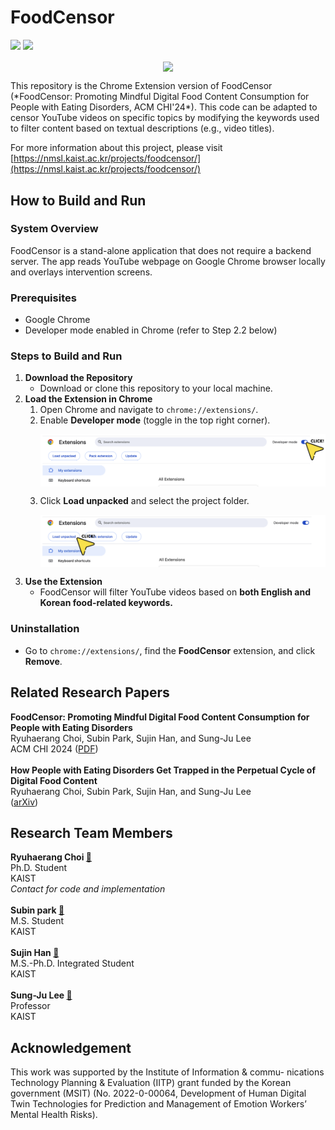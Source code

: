 # FoodCensor

<img src="https://img.shields.io/badge/platform-chrome-green"/> <img src="https://img.shields.io/badge/language-javascript-yellow"/>

<p align="center">
    <img src="assets/FoodCensor_Chrome.png", align="center"/>
</p>
This repository is the Chrome Extension version of FoodCensor (*FoodCensor: Promoting Mindful Digital Food Content Consumption for People with Eating Disorders, ACM CHI'24*). This code can be adapted to censor YouTube videos on specific topics by modifying the keywords used to filter content based on textual descriptions (e.g., video titles). 

For more information about this project, please visit [https://nmsl.kaist.ac.kr/projects/foodcensor/](https://nmsl.kaist.ac.kr/projects/foodcensor/)

How to Build and Run
---------------------
### System Overview
FoodCensor is a stand-alone application that does not require a backend server. The app reads YouTube webpage on Google Chrome browser locally and overlays intervention screens.

### Prerequisites
- Google Chrome
- Developer mode enabled in Chrome (refer to Step 2.2 below)

### Steps to Build and Run

1. **Download the Repository**  
   - Download or clone this repository to your local machine.
2. **Load the Extension in Chrome**
   1. Open Chrome and navigate to `chrome://extensions/`.
   2. Enable **Developer mode** (toggle in the top right corner).  
      <p align="center">
          <img src="assets/step2-2.png", align="center"/>
      </p>
   4. Click **Load unpacked** and select the project folder.
      <p align="center">
          <img src="assets/step2-3.png", align="center"/>
      </p>
3. **Use the Extension**
   - FoodCensor will filter YouTube videos based on **both English and Korean food-related keywords.**

### Uninstallation
- Go to `chrome://extensions/`, find the **FoodCensor** extension, and click **Remove**.  

Related Research Papers
-----------------------
**FoodCensor: Promoting Mindful Digital Food Content Consumption for People with Eating Disorders**\
Ryuhaerang Choi, Subin Park, Sujin Han, and Sung-Ju Lee\
ACM CHI 2024 ([PDF](https://drive.google.com/file/d/1FwvhBpj6P_zRGltLUFfIUL3TAm9pPV9U/view))\
\
**How People with Eating Disorders Get Trapped in the Perpetual Cycle of Digital Food Content**\
Ryuhaerang Choi, Subin Park, Sujin Han, and Sung-Ju Lee\
([arXiv](https://arxiv.org/abs/2311.05920))

Research Team Members
---------------------
**Ryuhaerang Choi [:link:](https://ryuhaerang.github.io/ryuhaerangchoi/)**\
Ph.D. Student\
KAIST\
*Contact for code and implementation*\
\
**Subin park [:link:](https://bit.ly/subinp)**\
M.S. Student\
KAIST\
\
**Sujin Han [:link:](https://vilotgit.github.io)**\
M.S.-Ph.D. Integrated Student\
KAIST\
\
**Sung-Ju Lee [:link:](https://sites.google.com/site/wewantsj/)**\
Professor\
KAIST

Acknowledgement
---------------
This work was supported by the Institute of Information & commu- nications Technology Planning & Evaluation (IITP) grant funded by the Korean government (MSIT) (No. 2022-0-00064, Development of Human Digital Twin Technologies for Prediction and Management of Emotion Workers’ Mental Health Risks).
